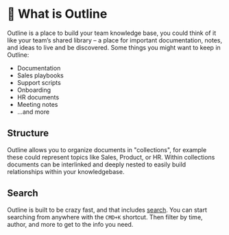 # 👋 What is Outline

Outline is a place to build your team knowledge base, you could think of it like your team’s shared library – a place for important documentation, notes, and ideas to live and be discovered. Some things you might want to keep in Outline:

- Documentation
- Sales playbooks
- Support scripts
- Onboarding
- HR documents
- Meeting notes
- …and more

## Structure

Outline allows you to organize documents in "collections", for example these could represent topics like Sales, Product, or HR. Within collections documents can be interlinked and deeply nested to easily build relationships within your knowledgebase.

## Search

Outline is built to be crazy fast, and that includes [search](/search). You can start searching from anywhere with the `CMD+K` shortcut. Then filter by time, author, and more to get to the info you need.
